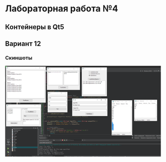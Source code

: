 # Лабораторная работа №4 #

## Контейнеры в Qt5 ##

## Вариант 12 ##

### Скиншоты ###

![.png](./images/1.png)
